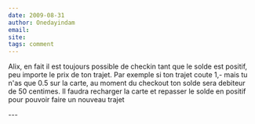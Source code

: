 ```yaml
---
date: 2009-08-31
author: Onedayindam
email: 
site: 
tags: comment
---
```


<p>Alix, en fait il est toujours possible de checkin tant que le solde est positif, peu importe le prix de ton trajet. Par exemple si ton trajet coute 1,- mais tu n'as que 0.5 sur la carte, au moment du checkout ton solde sera debiteur de 50 centimes. Il faudra recharger la carte et repasser le solde en positif pour pouvoir faire un nouveau trajet</p>
---